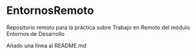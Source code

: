 # EntornosRemoto
Repositorio remoto para la práctica sobre Trabajo en Remoto del módulo Entornos de Desarrollo

Añado una línea al README.md
